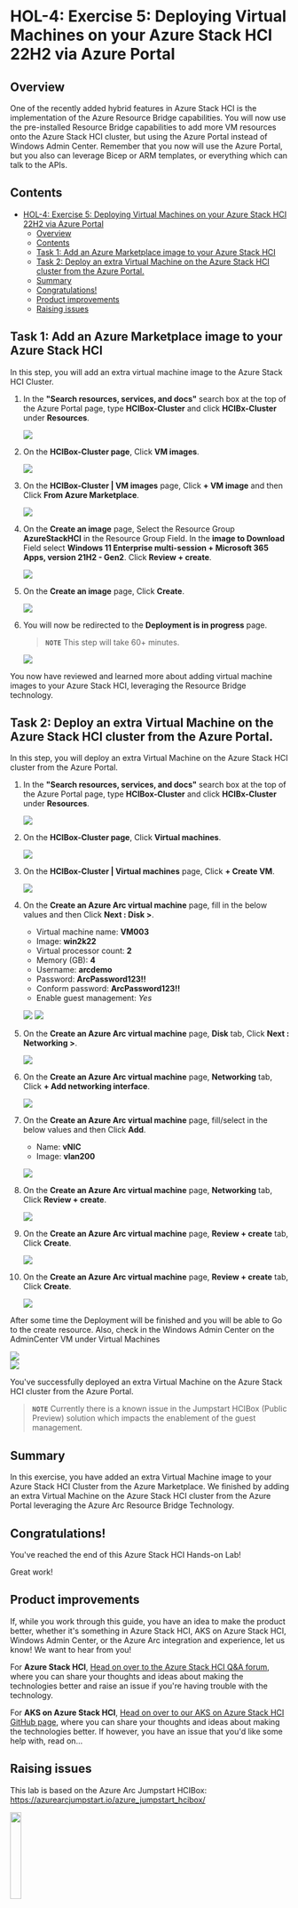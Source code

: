 ﻿HOL-4: Exercise 5: Deploying Virtual Machines on your Azure Stack HCI 22H2 via Azure Portal
==============
Overview
-----------
One of the recently added hybrid features in Azure Stack HCI is the implementation of the Azure Resource Bridge capabilities. You will now use the pre-installed Resource Bridge capabilities to add more VM resources onto the Azure Stack HCI cluster, but using the Azure Portal instead of Windows Admin Center. Remember that you now will use the Azure Portal, but you also can leverage Bicep or ARM templates, or everything which can talk to the APIs.

Contents
-----------
- [HOL-4: Exercise 5: Deploying Virtual Machines on your Azure Stack HCI 22H2 via Azure Portal](#hol-4-exercise-5-deploying-virtual-machines-on-your-azure-stack-hci-22h2-via-azure-portal)
  - [Overview](#overview)
  - [Contents](#contents)
  - [Task 1: Add an Azure Marketplace image to your Azure Stack HCI](#task-1-add-an-azure-marketplace-image-to-your-azure-stack-hci)
  - [Task 2: Deploy an extra Virtual Machine on the Azure Stack HCI cluster from the Azure Portal.](#task-2-deploy-an-extra-virtual-machine-on-the-azure-stack-hci-cluster-from-the-azure-portal)
  - [Summary](#summary)
  - [Congratulations!](#congratulations)
  - [Product improvements](#product-improvements)
  - [Raising issues](#raising-issues)


Task 1: Add an Azure Marketplace image to your Azure Stack HCI
-----------
In this step, you will add an extra virtual machine image to the Azure Stack HCI Cluster.

1. In the **"Search resources, services, and docs"** search box at the top of the Azure Portal page, type **HCIBox-Cluster** and click **HCIBx-Cluster** under **Resources**.

    ![](./media/img-1.png "")
        
2. On the **HCIBox-Cluster page**, Click **VM images**.

    ![](./media/img-2.png "")
    
3. On the **HCIBox-Cluster | VM images** page, Click **+ VM image** and then Click **From Azure Marketplace**.

    ![](./media/img-3.png "")

4. On the **Create an image** page, Select the Resource Group **AzureStackHCI** in the Resource Group Field. In the **image to Download** Field select **Windows 11 Enterprise multi-session + Microsoft 365 Apps, version 21H2 - Gen2**. Click **Review + create**. 

    ![](./media/img-4.png "")

5. On the **Create an image** page, Click **Create**.

    ![](./media/img-5.png "")

6. You will now be redirected to the **Deployment is in progress** page.

    > **``NOTE``** This step will take 60+ minutes. 

    ![](./media/img-6.png "")

You now have reviewed and learned more about adding virtual machine images to your Azure Stack HCI, leveraging the Resource Bridge technology.

Task 2: Deploy an extra Virtual Machine on the Azure Stack HCI cluster from the Azure Portal.
-----------
In this step, you will deploy an extra Virtual Machine on the Azure Stack HCI cluster from the Azure Portal.

1. In the **"Search resources, services, and docs"** search box at the top of the Azure Portal page, type **HCIBox-Cluster** and click **HCIBx-Cluster** under **Resources**.

    ![](./media/img-1.png "")
        
2. On the **HCIBox-Cluster page**, Click **Virtual machines**.

    ![](./media/rb-1.png "")
    
3. On the **HCIBox-Cluster | Virtual machines** page, Click **+ Create VM**.

    ![](./media/rb-2.png "")

4. On the **Create an Azure Arc virtual machine** page, fill in the below values and then Click **Next : Disk >**.

    - Virtual machine name: **VM003**
    - Image: **win2k22**
    - Virtual processor count: **2**
    - Memory (GB): **4**
    - Username: **arcdemo**
    - Password: **ArcPassword123!!**
    - Conform password: **ArcPassword123!!**
    - Enable guest management: *Yes*

    ![](./media/rb-3.png "")
    ![](./media/rb-4.png "")

5. On the **Create an Azure Arc virtual machine** page, **Disk** tab, Click **Next : Networking >**.

    ![](./media/rb-5.png "")

6. On the **Create an Azure Arc virtual machine** page, **Networking** tab, Click **+ Add networking interface**.

    ![](./media/rb-6.png "")   

7. On the **Create an Azure Arc virtual machine** page, fill/select in the below values and then Click **Add**.

    - Name: **vNIC**
    - Image: **vlan200**

    ![](./media/rb-7.png "")

8. On the **Create an Azure Arc virtual machine** page, **Networking** tab, Click **Review + create**.

    ![](./media/rb-8.png "")

9. On the **Create an Azure Arc virtual machine** page, **Review + create** tab, Click **Create**.

    ![](./media/rb-9.png "")

10. On the **Create an Azure Arc virtual machine** page, **Review + create** tab, Click **Create**.

    ![](./media/rb-10.png "")

After some time the Deployment will be finished and you will be able to Go to the create resource. Also, check in the Windows Admin Center on the AdminCenter VM under Virtual Machines

![](./media/rb-11.png "")   
![](./media/rb-12.png "")   

You've successfully deployed an extra Virtual Machine on the Azure Stack HCI cluster from the Azure Portal.

> **``NOTE``** Currently there is a known issue in the Jumpstart HCIBox (Public Preview) solution which impacts the enablement of the guest management.

Summary
-----------
In this exercise, you have added an extra Virtual Machine image to your Azure Stack HCI Cluster from the Azure Marketplace. We finished by adding an extra Virtual Machine on the Azure Stack HCI cluster from the Azure Portal leveraging the Azure Arc Resource Bridge Technology.

Congratulations!
-----------
You've reached the end of this  Azure Stack HCI Hands-on Lab!

Great work!

Product improvements
-----------
If, while you work through this guide, you have an idea to make the product better, whether it's something in Azure Stack HCI, AKS on Azure Stack HCI, Windows Admin Center, or the Azure Arc integration and experience, let us know! We want to hear from you!

For **Azure Stack HCI**, [Head on over to the Azure Stack HCI Q&A forum](https://learn.microsoft.com/en-us/answers/tags/6/azure-stack-hci "Azure Stack HCI Q&A"), where you can share your thoughts and ideas about making the technologies better and raise an issue if you're having trouble with the technology.

For **AKS on Azure Stack HCI**, [Head on over to our AKS on Azure Stack HCI GitHub page](https://github.com/Azure/aks-hci/issues "AKS on Azure Stack HCI GitHub"), where you can share your thoughts and ideas about making the technologies better. If however, you have an issue that you'd like some help with, read on... 

Raising issues
-----------
This lab is based on the Azure Arc Jumpstart HCIBox: https://azurearcjumpstart.io/azure_jumpstart_hcibox/

<img src="https://azurearcjumpstart.io/img/hcibox_logo.png" width="20%" height="20%">

If you want to set up the lab within your own Azure subscription please follow this link: https://azurearcjumpstart.io/azure_jumpstart_hcibox/#deployment-options-and-automation-flow

If you notice something is wrong with this guide, such as a step isn't working, or something just doesn't make sense - help us to make this guide better!
